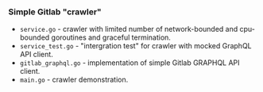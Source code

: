 ### Simple Gitlab "crawler"

- `service.go` - crawler with limited number of network-bounded and cpu-bounded goroutines and graceful termination.
- `service_test.go` - "intergration test" for crawler with mocked GraphQL API client.
- `gitlab_graphql.go` - implementation of simple Gitlab GRAPHQL API client.
- `main.go` - crawler demonstration.